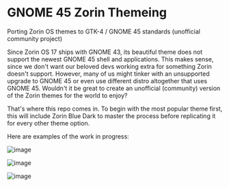 # GNOME 45 Zorin Themeing
Porting Zorin OS themes to GTK-4 / GNOME 45 standards (unofficial community project)

Since Zorin OS 17 ships with GNOME 43, its beautiful theme does not support the newest GNOME 45 shell and applications. This makes sense, since we don't want our beloved devs working extra for something Zorin doesn't support. However, many of us might tinker with an unsupported upgrade to GNOME 45 or even use different distro altogether that uses GNOME 45. Wouldn't it be great to create an unofficial (community) version of the Zorin themes for the world to enjoy?

That's where this repo comes in. To begin with the most popular theme first, this will include Zorin Blue Dark to master the process before replicating it for every other theme option.

Here are examples of the work in progress:

![image](https://github.com/aureliuspublius/GNOME45-Zorin-themeing/assets/106823094/8fb42e78-2324-4860-aac2-1e2edd784ca8)

![image](https://github.com/andresmessina1701/GNOME45-Zorin-themeing/assets/106823094/73cebedf-4b0c-4960-bd95-4def05d0f833)

![image](https://github.com/aureliuspublius/GNOME45-Zorin-themeing/assets/106823094/a6d6bf0f-d899-4c34-990f-81909b726bfd)
